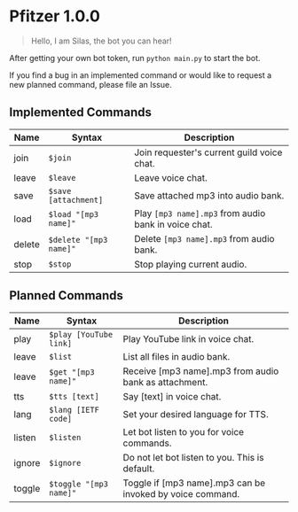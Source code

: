 # Pfitzer 1.0.0
> Hello, I am Silas, the bot you can hear!

After getting your own bot token, run `python main.py` to start the bot.

If you find a bug in an implemented command or would like to request a new planned command, please file an Issue.

## Implemented Commands
| Name   | Syntax                 | Description |
| ------ | ---------------------- | ----------- |
| join   | `$join`                | Join requester's current guild voice chat. |
| leave  | `$leave`               | Leave voice chat. |
| save   | `$save [attachment]`   | Save attached mp3 into audio bank. |
| load   | `$load "[mp3 name]"`   | Play `[mp3 name].mp3` from audio bank in voice chat. |
| delete | `$delete "[mp3 name]"` | Delete `[mp3 name].mp3` from audio bank. |
| stop   | `$stop`                | Stop playing current audio. |

## Planned Commands
| Name   | Syntax                 | Description |
| ------ | ---------------------- | ----------- |
| play   | `$play [YouTube link]` | Play YouTube link in voice chat. |
| leave  | `$list`                | List all files in audio bank. |
| leave  | `$get "[mp3 name]"`    | Receive [mp3 name].mp3 from audio bank as attachment. |
| tts    | `$tts [text]`          | Say [text] in voice chat. |
| lang   | `$lang [IETF code]`    | Set your desired language for TTS. |
| listen | `$listen`              | Let bot listen to you for voice commands. |
| ignore | `$ignore`              | Do not let bot listen to you. This is default. |
| toggle | `$toggle "[mp3 name]"` | Toggle if [mp3 name].mp3 can be invoked by voice command. |
